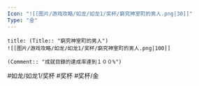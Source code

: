 ```yaml
---
Icon: "![[图片/游戏攻略/如龙/如龙1/奖杯/窮究神室町的男人.png|30]]"
Type: "金"
---
```

```ad-common-gold-trophy
title: (Title:: "窮究神室町的男人")
![[图片/游戏攻略/如龙/如龙1/奖杯/窮究神室町的男人.png|100]]

(Comment:: "成就目錄的達成率達到１００%")
```

#如龙/如龙1/奖杯 #奖杯 #奖杯/金
